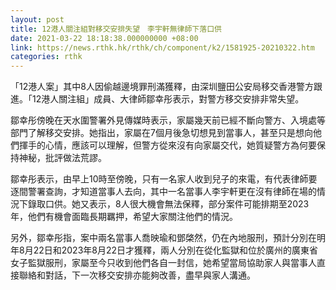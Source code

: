 ```yaml
---
layout: post
title: 12港人關注組對移交安排失望　李宇軒無律師下落口供
date: 2021-03-22 18:18:38.000000000 +08:00
link: https://news.rthk.hk/rthk/ch/component/k2/1581925-20210322.htm
categories: rthk
---
```


「12港人案」其中8人因偷越邊境罪刑滿獲釋，由深圳鹽田公安局移交香港警方跟進。「12港人關注組」成員、大律師鄒幸彤表示，對警方移交安排非常失望。

鄒幸彤傍晚在天水圍警署外見傳媒時表示，家屬幾天前已經不斷向警方、入境處等部門了解移交安排。她指出，家屬在7個月後急切想見到當事人，甚至只是想向他們揮手的心情，應該可以理解，但警方從來沒有向家屬交代，她質疑警方為何要保持神秘，批評做法荒謬。

鄒幸彤表示，由早上10時至傍晚，只有一名家人收到兒子的來電，有代表律師要逐間警署查詢，才知道當事人去向，其中一名當事人李宇軒更在沒有律師在場的情況下錄取口供。她又表示，8人很大機會無法保釋，部分案件可能排期至2023年，他們有機會面臨長期羈押，希望大家關注他們的情況。

另外，鄒幸彤指，案中兩名當事人喬映瑜和鄧棨然，仍在內地服刑，預計分別在明年8月22日和2023年8月22日才獲釋，兩人分別在從化監獄和位於廣州的廣東省女子監獄服刑，家屬至今只收到他們各自一封信，她希望當局協助家人與當事人直接聯絡和對話，下一次移交安排亦能夠改善，盡早與家人溝通。
